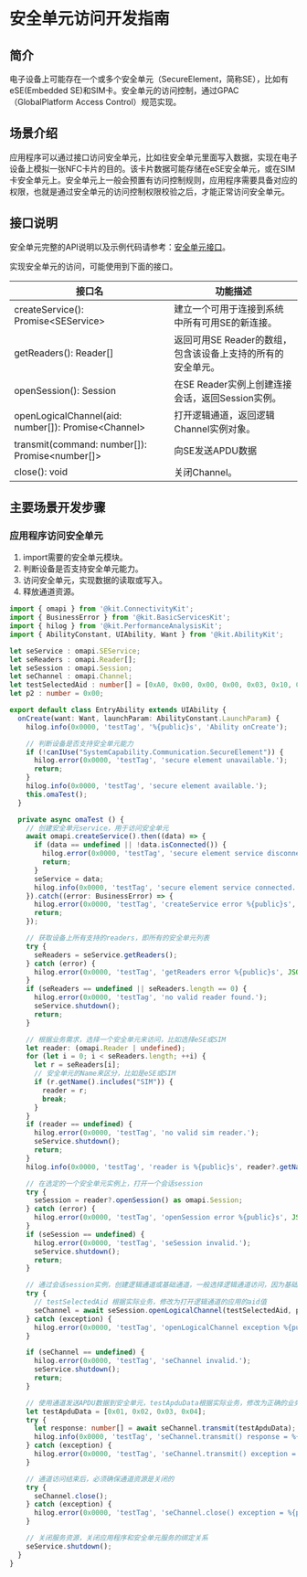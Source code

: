 # 安全单元访问开发指南

## 简介
电子设备上可能存在一个或多个安全单元（SecureElement，简称SE），比如有eSE(Embedded SE)和SIM卡。安全单元的访问控制，通过GPAC（GlobalPlatform Access Control）规范实现。

## 场景介绍
应用程序可以通过接口访问安全单元，比如往安全单元里面写入数据，实现在电子设备上模拟一张NFC卡片的目的。该卡片数据可能存储在eSE安全单元，或在SIM卡安全单元上。安全单元上一般会预置有访问控制规则，应用程序需要具备对应的权限，也就是通过安全单元的访问控制权限校验之后，才能正常访问安全单元。

## 接口说明
安全单元完整的API说明以及示例代码请参考：[安全单元接口](../../reference/apis-connectivity-kit/js-apis-secureElement.md)。

实现安全单元的访问，可能使用到下面的接口。

| 接口名                             | 功能描述                                                                       |
| ---------------------------------- | ------------------------------------------------------------------------------ |
| createService(): Promise\<SEService>                    | 建立一个可用于连接到系统中所有可用SE的新连接。                                                               |
| getReaders(): Reader[]                      | 返回可用SE Reader的数组，包含该设备上支持的所有的安全单元。                                                                |
| openSession(): Session                 | 在SE Reader实例上创建连接会话，返回Session实例。                                                                |
| openLogicalChannel(aid: number[]): Promise\<Channel>                  | 打开逻辑通道，返回逻辑Channel实例对象。                                                                |
| transmit(command: number[]): Promise\<number[]> | 向SE发送APDU数据                                                                |
| close(): void | 关闭Channel。                                                            |


## 主要场景开发步骤

### 应用程序访问安全单元
1. import需要的安全单元模块。
2. 判断设备是否支持安全单元能力。
3. 访问安全单元，实现数据的读取或写入。
4. 释放通道资源。
   
```ts
import { omapi } from '@kit.ConnectivityKit';
import { BusinessError } from '@kit.BasicServicesKit';
import { hilog } from '@kit.PerformanceAnalysisKit';
import { AbilityConstant, UIAbility, Want } from '@kit.AbilityKit';

let seService : omapi.SEService;
let seReaders : omapi.Reader[];
let seSession : omapi.Session;
let seChannel : omapi.Channel;
let testSelectedAid : number[] = [0xA0, 0x00, 0x00, 0x00, 0x03, 0x10, 0x10];
let p2 : number = 0x00;

export default class EntryAbility extends UIAbility {
  onCreate(want: Want, launchParam: AbilityConstant.LaunchParam) {
    hilog.info(0x0000, 'testTag', '%{public}s', 'Ability onCreate');

    // 判断设备是否支持安全单元能力
    if (!canIUse("SystemCapability.Communication.SecureElement")) {
      hilog.error(0x0000, 'testTag', 'secure element unavailable.');
      return;
    }
    hilog.info(0x0000, 'testTag', 'secure element available.');
    this.omaTest();
  }

  private async omaTest () {
    // 创建安全单元service，用于访问安全单元
    await omapi.createService().then((data) => {
      if (data == undefined || !data.isConnected()) {
        hilog.error(0x0000, 'testTag', 'secure element service disconnected.');
        return;
      }
      seService = data;
      hilog.info(0x0000, 'testTag', 'secure element service connected.');
    }).catch((error: BusinessError) => {
      hilog.error(0x0000, 'testTag', 'createService error %{public}s', JSON.stringify(error));
      return;
    });

    // 获取设备上所有支持的readers，即所有的安全单元列表
    try {
      seReaders = seService.getReaders();
    } catch (error) {
      hilog.error(0x0000, 'testTag', 'getReaders error %{public}s', JSON.stringify(error));
    }
    if (seReaders == undefined || seReaders.length == 0) {
      hilog.error(0x0000, 'testTag', 'no valid reader found.');
      seService.shutdown();
      return;
    }

    // 根据业务需求，选择一个安全单元来访问，比如选择eSE或SIM
    let reader: (omapi.Reader | undefined);
    for (let i = 0; i < seReaders.length; ++i) {
      let r = seReaders[i];
      // 安全单元的Name来区分，比如是eSE或SIM
      if (r.getName().includes("SIM")) {
        reader = r;
        break;
      }
    }
    if (reader == undefined) {
      hilog.error(0x0000, 'testTag', 'no valid sim reader.');
      seService.shutdown();
      return;
    }
    hilog.info(0x0000, 'testTag', 'reader is %{public}s', reader?.getName());

    // 在选定的一个安全单元实例上，打开一个会话session
    try {
      seSession = reader?.openSession() as omapi.Session;
    } catch (error) {
      hilog.error(0x0000, 'testTag', 'openSession error %{public}s', JSON.stringify(error));
    }
    if (seSession == undefined) {
      hilog.error(0x0000, 'testTag', 'seSession invalid.');
      seService.shutdown();
      return;
    }

    // 通过会话session实例，创建逻辑通道或基础通道，一般选择逻辑通道访问，因为基础通道可能是受限的
    try {
      // testSelectedAid 根据实际业务，修改为打开逻辑通道的应用的aid值
      seChannel = await seSession.openLogicalChannel(testSelectedAid, p2);
    } catch (exception) {
      hilog.error(0x0000, 'testTag', 'openLogicalChannel exception %{public}s', JSON.stringify(exception));
    }

    if (seChannel == undefined) {
      hilog.error(0x0000, 'testTag', 'seChannel invalid.');
      seService.shutdown();
      return;
    }

    // 使用通道发送APDU数据到安全单元，testApduData根据实际业务，修改为正确的业务数据值。所填充的APDU数据格式，需要符合APDU规范。
    let testApduData = [0x01, 0x02, 0x03, 0x04];
    try {
      let response: number[] = await seChannel.transmit(testApduData);
      hilog.info(0x0000, 'testTag', 'seChannel.transmit() response = %{public}s.', JSON.stringify(response));
    } catch (exception) {
      hilog.error(0x0000, 'testTag', 'seChannel.transmit() exception = %{public}s.', JSON.stringify(exception));
    }

    // 通道访问结束后，必须确保通道资源是关闭的
    try {
      seChannel.close();
    } catch (exception) {
      hilog.error(0x0000, 'testTag', 'seChannel.close() exception = %{public}s.', JSON.stringify(exception));
    }

    // 关闭服务资源，关闭应用程序和安全单元服务的绑定关系
    seService.shutdown();
  }
}

```